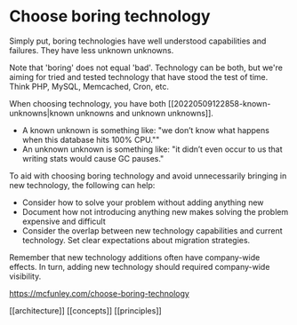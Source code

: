 # Choose boring technology

Simply put, boring technologies have well understood capabilities and failures. They have less unknown unknowns.

Note that 'boring' does not equal 'bad'. Technology can be both, but we're aiming for tried and tested technology that have stood the test of time. Think PHP, MySQL, Memcached, Cron, etc.

When choosing technology, you have both [[20220509122858-known-unknowns|known unknowns and unknown unknowns]].
- A known unknown is something like: "we don’t know what happens when this database hits 100% CPU.""
- An unknown unknown is something like: "it didn’t even occur to us that writing stats would cause GC pauses."

To aid with choosing boring technology and avoid unnecessarily bringing in new technology, the following can help:
- Consider how to solve your problem without adding anything new
- Document how not introducing anything new makes solving the problem expensive and difficult
- Consider the overlap between new technology capabilities and current technology. Set clear expectations about migration strategies.

Remember that new technology additions often have company-wide effects. In turn, adding new technology should required company-wide visibility.

https://mcfunley.com/choose-boring-technology

[[architecture]]
[[concepts]]
[[principles]]